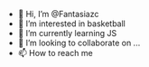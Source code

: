 - 👋 Hi, I’m @Fantasiazc
- 👀 I’m interested in basketball
- 🌱 I’m currently learning JS
- 💞️ I’m looking to collaborate on ...
- 📫 How to reach me 

<!---
Fantasiazc/Fantasiazc is a ✨ special ✨ repository because its `README.md` (this file) appears on your GitHub profile.
You can click the Preview link to take a look at your changes.
--->
